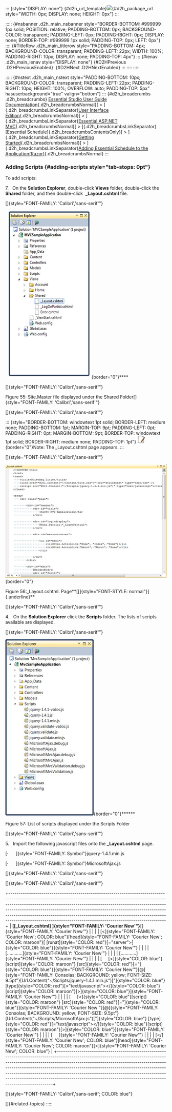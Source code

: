 ::: {style="DISPLAY: none"}
[](ms-xhelp:///?Id=d2h_url_template){#d2h_url_template}![](!package_url!){#d2h_package_url style="WIDTH: 0px; DISPLAY: none; HEIGHT: 0px"}
:::

::::: {#nsbanner .d2h_main_nsbanner style="BORDER-BOTTOM: #999999 1px solid; POSITION: relative; PADDING-BOTTOM: 0px; BACKGROUND-COLOR: transparent; PADDING-LEFT: 0px; PADDING-RIGHT: 0px; DISPLAY: none; BORDER-TOP: #999999 1px solid; PADDING-TOP: 0px; LEFT: 0px"}
:::: {#TitleRow .d2h_main_titlerow style="PADDING-BOTTOM: 4px; BACKGROUND-COLOR: transparent; PADDING-LEFT: 22px; WIDTH: 100%; PADDING-RIGHT: 10px; DISPLAY: none; PADDING-TOP: 4px"}
::: {#ienav .d2h_main_ienav style="DISPLAY: none"}
[](ms-xhelp:///?Id=2dc1fae0-f41a-4fc4-bdd8-d14c480c40fb){#D2HPrevious .D2HPreviousEnabled}  [](ms-xhelp:///?Id=14c6aaa2-ec86-4c54-ad7d-6eacde32ee8f){#D2HNext .D2HNextEnabled}
:::
::::
:::::

::::: {#nstext .d2h_main_nstext style="PADDING-BOTTOM: 10px; BACKGROUND-COLOR: transparent; PADDING-LEFT: 22px; PADDING-RIGHT: 10px; HEIGHT: 100%; OVERFLOW: auto; PADDING-TOP: 5px" hasuserbackground="true" valign="bottom"}
::: {#d2h_breadcrumbs .d2h_breadcrumbs}
[Essential Studio User Guide Documentation](ms-xhelp:///?Id=12457748-09e3-4d74-a240-8e049cedf030){.d2h_breadcrumbsNormal}[ \> ]{.d2h_breadcrumbsLinkSeparator}[User Interface Edition](ms-xhelp:///?Id=c29296b7-531c-413b-a0ec-488ca1f7f669){.d2h_breadcrumbsNormal}[ \> ]{.d2h_breadcrumbsLinkSeparator}[Essential ASP.NET MVC](ms-xhelp:///?Id=4b14e7d1-65c4-4f67-b1aa-2c37709905a5){.d2h_breadcrumbsNormal}[ \> ]{.d2h_breadcrumbsLinkSeparator}[Essential Schedule]{.d2h_breadcrumbsContentsOnly}[ \> ]{.d2h_breadcrumbsLinkSeparator}[Getting Started](ms-xhelp:///?Id=b686dbe4-808e-405b-8e03-33b17be71f0d){.d2h_breadcrumbsNormal}[ \> ]{.d2h_breadcrumbsLinkSeparator}[Adding Essential Schedule to the Application(Razor)](ms-xhelp:///?Id=31314140-fffc-4e28-9c13-759a6622063c){.d2h_breadcrumbsNormal}
:::

### Adding Scripts {#adding-scripts style="tab-stops: 0pt"}

To add scripts:

7.   On the **Solution Explorer**, double-click **Views** folder, double-click the **Shared** folder, and then double-click  **\_Layout.cshtml** file.

[]{style="FONT-FAMILY: 'Calibri','sans-serif'"} 

![](ImagesExt/image55_59.jpg){border="0"}****

[]{style="FONT-FAMILY: 'Calibri','sans-serif'"} 

Figure 55: Site.Master file displayed under the Shared Folder[]{style="FONT-FAMILY: 'Calibri','sans-serif'"}

[]{style="FONT-FAMILY: 'Calibri','sans-serif'"} 

::: {style="BORDER-BOTTOM: windowtext 1pt solid; BORDER-LEFT: medium none; PADDING-BOTTOM: 1pt; MARGIN-TOP: 9pt; PADDING-LEFT: 0pt; PADDING-RIGHT: 0pt; MARGIN-BOTTOM: 9pt; BORDER-TOP: windowtext 1pt solid; BORDER-RIGHT: medium none; PADDING-TOP: 1pt"}
![](ImagesExt/image55_6.jpg){border="0"}Note: The \_Layout.cshtml page appears.
:::

[]{style="FONT-FAMILY: 'Calibri','sans-serif'"} 

![](ImagesExt/image55_60.jpg){border="0"}

Figure 56:\_Layout.cshtml. Page**[[]{style="FONT-STYLE: normal"}]{.underline}**

[]{style="FONT-FAMILY: 'Calibri','sans-serif'"} 

4.   On the **Solution Explorer** click the **Scripts** folder. The lists of scripts available are displayed.

[]{style="FONT-FAMILY: 'Calibri','sans-serif'"} 

![](ImagesExt/image55_61.jpg){border="0"}******

Figure 57: List of scripts displayed under the Scripts Folder 

[]{style="FONT-FAMILY: 'Calibri','sans-serif'"} 

5.   Import the following javascript files onto the **\_Layout.cshtml** page.

[·      ]{style="FONT-FAMILY: Symbol"}jquery-1.4.1.min.js

[·      ]{style="FONT-FAMILY: Symbol"}MicrosoftAjax.js

[]{style="FONT-FAMILY: 'Calibri','sans-serif'"} 

[]{style="FONT-FAMILY: 'Calibri','sans-serif'"} 

+----------------------------------------------------------------------------------------------------------------------------------------------------------------------------------------------------------------------------------------------------------------------------------------------------------------------------------------------------------------------------------------------------------------------------------------------------------------------------------+
| **[\[\_Layout.cshtml\] ]{style="FONT-FAMILY: 'Courier New'"}**[]{style="FONT-FAMILY: 'Courier New'"}                                                                                                                                                                                                                                                                                                                                                                             |
|                                                                                                                                                                                                                                                                                                                                                                                                                                                                                  |
| [\<]{style="FONT-FAMILY: 'Courier New'; COLOR: blue"}[head]{style="FONT-FAMILY: 'Courier New'; COLOR: maroon"}[ [runat]{style="COLOR: red"}[=\"server\"\>]{style="COLOR: blue"}]{style="FONT-FAMILY: 'Courier New'"}                                                                                                                                                                                                                                                             |
|                                                                                                                                                                                                                                                                                                                                                                                                                                                                                  |
| [............]{style="FONT-FAMILY: 'Courier New'"}                                                                                                                                                                                                                                                                                                                                                                                                                               |
|                                                                                                                                                                                                                                                                                                                                                                                                                                                                                  |
| [............]{style="FONT-FAMILY: 'Courier New'"}                                                                                                                                                                                                                                                                                                                                                                                                                               |
|                                                                                                                                                                                                                                                                                                                                                                                                                                                                                  |
| [     [\<]{style="COLOR: blue"}[script]{style="COLOR: maroon"} [src]{style="COLOR: red"}[=\"]{style="COLOR: blue"}]{style="FONT-FAMILY: 'Courier New'"}[@]{style="FONT-FAMILY: Consolas; BACKGROUND: yellow; FONT-SIZE: 9.5pt"}[Url.Content(\"\~/Scripts/jquery-1.4.1.min.js\")[\"]{style="COLOR: blue"} [type]{style="COLOR: red"}[=\"text/javascript\"\>\</]{style="COLOR: blue"}[script]{style="COLOR: maroon"}[\>]{style="COLOR: blue"}]{style="FONT-FAMILY: 'Courier New'"} |
|                                                                                                                                                                                                                                                                                                                                                                                                                                                                                  |
| [     [\<]{style="COLOR: blue"}[script]{style="COLOR: maroon"} [src]{style="COLOR: red"}[=\"]{style="COLOR: blue"}]{style="FONT-FAMILY: 'Courier New'"}[@]{style="FONT-FAMILY: Consolas; BACKGROUND: yellow; FONT-SIZE: 9.5pt"}[Url.Content(\"\~/Scripts/MicrosoftAjax.js\")[\"]{style="COLOR: blue"} [type]{style="COLOR: red"}[=\"text/javascript\"\>\</]{style="COLOR: blue"}[script]{style="COLOR: maroon"}[\>]{style="COLOR: blue"}]{style="FONT-FAMILY: 'Courier New'"}    |
|                                                                                                                                                                                                                                                                                                                                                                                                                                                                                  |
| [     ]{style="FONT-FAMILY: 'Courier New'"}                                                                                                                                                                                                                                                                                                                                                                                                                                      |
|                                                                                                                                                                                                                                                                                                                                                                                                                                                                                  |
| [\</]{style="FONT-FAMILY: 'Courier New'; COLOR: blue"}[head]{style="FONT-FAMILY: 'Courier New'; COLOR: maroon"}[\>]{style="FONT-FAMILY: 'Courier New'; COLOR: blue"}                                                                                                                                                                                                                                                                                                             |
+----------------------------------------------------------------------------------------------------------------------------------------------------------------------------------------------------------------------------------------------------------------------------------------------------------------------------------------------------------------------------------------------------------------------------------------------------------------------------------+

[]{style="FONT-FAMILY: 'Calibri','sans-serif'; COLOR: blue"} 

[]{#related-topics}
:::::
